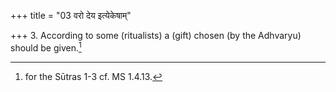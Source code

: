 +++
title = "03 वरो देय इत्येकेषाम्"

+++
3. According to some (ritualists) a (gift) chosen (by the Adhvaryu) should be given.[^1]  


[^1]: for the Sūtras 1-3 cf. MS 1.4.13.
